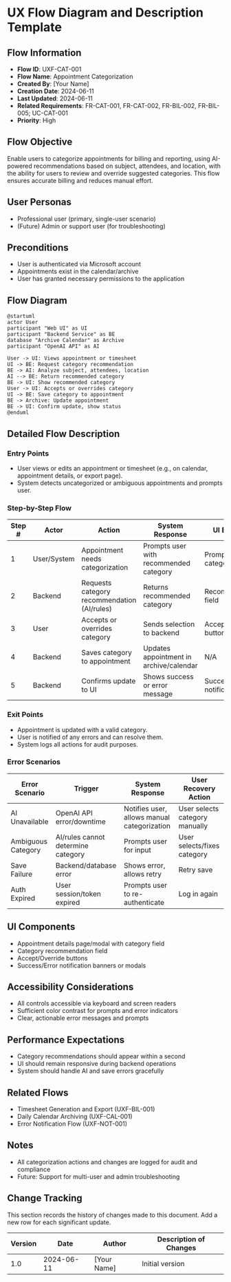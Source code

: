 # UX Flow Diagram and Description Template

## Flow Information
- **Flow ID**: UXF-CAT-001
- **Flow Name**: Appointment Categorization
- **Created By**: [Your Name]
- **Creation Date**: 2024-06-11
- **Last Updated**: 2024-06-11
- **Related Requirements**: FR-CAT-001, FR-CAT-002, FR-BIL-002, FR-BIL-005; UC-CAT-001
- **Priority**: High

## Flow Objective
Enable users to categorize appointments for billing and reporting, using AI-powered recommendations based on subject, attendees, and location, with the ability for users to review and override suggested categories. This flow ensures accurate billing and reduces manual effort.

## User Personas
- Professional user (primary, single-user scenario)
- (Future) Admin or support user (for troubleshooting)

## Preconditions
- User is authenticated via Microsoft account
- Appointments exist in the calendar/archive
- User has granted necessary permissions to the application

## Flow Diagram
```
@startuml
actor User
participant "Web UI" as UI
participant "Backend Service" as BE
database "Archive Calendar" as Archive
participant "OpenAI API" as AI

User -> UI: Views appointment or timesheet
UI -> BE: Request category recommendation
BE -> AI: Analyze subject, attendees, location
AI --> BE: Return recommended category
BE -> UI: Show recommended category
User -> UI: Accepts or overrides category
UI -> BE: Save category to appointment
BE -> Archive: Update appointment
BE -> UI: Confirm update, show status
@enduml
```

## Detailed Flow Description

### Entry Points
- User views or edits an appointment or timesheet (e.g., on calendar, appointment details, or export page).
- System detects uncategorized or ambiguous appointments and prompts user.

### Step-by-Step Flow

| Step # | Actor        | Action                                      | System Response                                      | UI Elements                | Notes                                  |
|--------|--------------|---------------------------------------------|------------------------------------------------------|----------------------------|----------------------------------------|
| 1      | User/System  | Appointment needs categorization            | Prompts user with recommended category               | Prompt/modal, category field| Can be triggered on save or export     |
| 2      | Backend      | Requests category recommendation (AI/rules) | Returns recommended category                         | Recommendation field        |                                        |
| 3      | User         | Accepts or overrides category               | Sends selection to backend                           | Accept/Override buttons     |                                        |
| 4      | Backend      | Saves category to appointment               | Updates appointment in archive/calendar              | N/A                        |                                        |
| 5      | Backend      | Confirms update to UI                       | Shows success or error message                       | Success/Error notification  |                                        |

### Exit Points
- Appointment is updated with a valid category.
- User is notified of any errors and can resolve them.
- System logs all actions for audit purposes.

### Error Scenarios

| Error Scenario         | Trigger                                 | System Response                                 | User Recovery Action                |
|-----------------------|-----------------------------------------|------------------------------------------------|-------------------------------------|
| AI Unavailable        | OpenAI API error/downtime                | Notifies user, allows manual categorization     | User selects category manually      |
| Ambiguous Category    | AI/rules cannot determine category       | Prompts user for input                          | User selects/fixes category         |
| Save Failure          | Backend/database error                   | Shows error, allows retry                       | Retry save                          |
| Auth Expired          | User session/token expired               | Prompts user to re-authenticate                 | Log in again                        |

## UI Components
- Appointment details page/modal with category field
- Category recommendation field
- Accept/Override buttons
- Success/Error notification banners or modals

## Accessibility Considerations
- All controls accessible via keyboard and screen readers
- Sufficient color contrast for prompts and error indicators
- Clear, actionable error messages and prompts

## Performance Expectations
- Category recommendations should appear within a second
- UI should remain responsive during backend operations
- System should handle AI and save errors gracefully

## Related Flows
- Timesheet Generation and Export (UXF-BIL-001)
- Daily Calendar Archiving (UXF-CAL-001)
- Error Notification Flow (UXF-NOT-001)

## Notes
- All categorization actions and changes are logged for audit and compliance
- Future: Support for multi-user and admin troubleshooting

## Change Tracking

This section records the history of changes made to this document. Add a new row for each significant update.

| Version | Date       | Author      | Description of Changes         |
|---------|------------|-------------|-------------------------------|
| 1.0     | 2024-06-11 | [Your Name] | Initial version               | 
